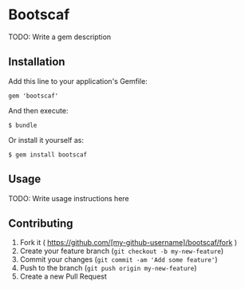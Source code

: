 # Bootscaf

TODO: Write a gem description

## Installation

Add this line to your application's Gemfile:

    gem 'bootscaf'

And then execute:

    $ bundle

Or install it yourself as:

    $ gem install bootscaf

## Usage

TODO: Write usage instructions here

## Contributing

1. Fork it ( https://github.com/[my-github-username]/bootscaf/fork )
2. Create your feature branch (`git checkout -b my-new-feature`)
3. Commit your changes (`git commit -am 'Add some feature'`)
4. Push to the branch (`git push origin my-new-feature`)
5. Create a new Pull Request
